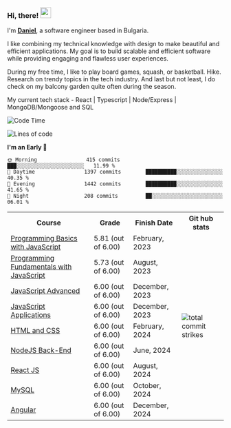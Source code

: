 ### Hi, there! <img src="https://emojis.slackmojis.com/emojis/images/1536351075/4594/blob-wave.gif" width="25"/>

I'm [**Daniel**](https://daniel-batanov.onrender.com), a software engineer based in Bulgaria.   

I like combining my technical knowledge with design to make beautiful and efficient applications. My goal is to build scalable and efficient software while providing engaging and flawless user experiences.

During my free time, I like to play board games, squash, or basketball. Hike. Research on trendy topics in the tech industry. And last but not least, I do check on my balcony garden quite often during the season.

My current tech stack - React | Typescript | Node/Express | MongoDB/Mongoose and SQL

<!--START_SECTION:waka-->
![Code Time](http://img.shields.io/badge/Code%20Time-1%2C553%20hrs%207%20mins-blue)

![Lines of code](https://img.shields.io/badge/From%20Hello%20World%20I%27ve%20Written-659.2%20thousand%20lines%20of%20code-blue)

**I'm an Early 🐤** 

```text
🌞 Morning                415 commits         ███░░░░░░░░░░░░░░░░░░░░░░   11.99 % 
🌆 Daytime                1397 commits        ██████████░░░░░░░░░░░░░░░   40.35 % 
🌃 Evening                1442 commits        ██████████░░░░░░░░░░░░░░░   41.65 % 
🌙 Night                  208 commits         ██░░░░░░░░░░░░░░░░░░░░░░░   06.01 % 
```



<!--END_SECTION:waka-->


<table>
  <tr>
    <th>Course</th>
    <th>Grade</th>
    <th>Finish Date</th>
    <th>Git hub stats</th>
  </tr>
  <tr>
    <td><a href="https://softuni.bg/Certificates/Details/159814/4fcfee60">Programming Basics with JavaScript</a></td>
    <td>5.81 (out of 6.00)</td>
    <td>February, 2023</td>
    <td rowspan="9"><img align="center" src="https://github-readme-streak-stats.herokuapp.com/?user=batanoffs&hide_border=true" alt="total commit strikes"/></td>
  </tr>
  <tr>
    <td><a href="https://softuni.bg/Certificates/Details/180198/31625e83">Programming Fundamentals with JavaScript</a></td>
    <td>5.73 (out of 6.00)</td>
    <td>August, 2023</td>
  </tr>
  <tr>
    <td><a href="https://softuni.bg/Certificates/Details/195467/d2fe5f99">JavaScript Advanced</a></td>
    <td>6.00 (out of 6.00)</td>
    <td>December, 2023</td>
  </tr>
  <tr>
    <td><a href="https://softuni.bg/Certificates/Details/195298/1f9f9bde">JavaScript Applications</a></td>
    <td>6.00 (out of 6.00)</td>
    <td>December, 2023</td>
  </tr>
  <tr>
    <td><a href="https://softuni.bg/certificates/details/205221/f430eb0f">HTML and CSS</a></td>
    <td>6.00 (out of 6.00)</td>
    <td>February, 2024</td>
  </tr>
  <tr>
    <td><a href="https://softuni.bg/certificates/details/218275/6b86be8a">NodeJS Back-End</a></td>
    <td>6.00 (out of 6.00)</td>
    <td>June, 2024</td>
  </tr>
  <tr>
    <td><a href="https://softuni.bg/Certificates/Details/223751/509209a4">React JS</a></td>
    <td>6.00 (out of 6.00)</td>
    <td>August, 2024</td>
  </tr>
  <tr>
    <td><a href="https://softuni.bg/certificates/details/226193/b51bd6a0">MySQL</a></td>
    <td>6.00 (out of 6.00)</td>
    <td>October, 2024</td>
  </tr>
   <tr>
    <td><a href="https://softuni.bg/Certificates/Details/234678/df131946">Angular</a></td>
    <td>6.00 (out of 6.00)</td>
    <td>December, 2024</td>
  </tr>
</table>

 <!-- <a href="#"><img align="center" src="https://github-profile-trophy.vercel.app/?username=batanoffs&column=-1&margin-w=8&margin-h=2" alt="GitHub Trophies" /></a> -->



